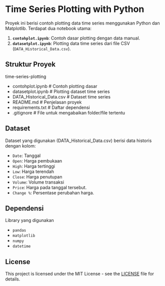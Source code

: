 # Time Series Plotting with Python

Proyek ini berisi contoh plotting data time series menggunakan Python dan Matplotlib. Terdapat dua notebook utama:
1. **`contohplot.ipynb`**: Contoh dasar plotting dengan data manual.
2. **`datasetplot.ipynb`**: Plotting data time series dari file CSV (`DATA_Historical_Data.csv`).

## Struktur Proyek

time-series-plotting 
- contohplot.ipynb # Contoh plotting dasar
- datasetplot.ipynb # Plotting dataset time series
- DATA_Historical_Data.csv # Dataset time series
- README.md # Penjelasan proyek
- requirements.txt # Daftar dependensi
- .gitignore # File untuk mengabaikan folder/file tertentu

## Dataset

Dataset yang digunakan (DATA_Historical_Data.csv) berisi data historis dengan kolom:
- `Date`: Tanggal
- `Open`: Harga pembukaan
- `High`: Harga tertinggi
- `Low`: Harga terendah
- `Close`: Harga penutupan
- `Volume`: Volume transaksi
-  `Price`: Harga pada tanggal tersebut.
-  `Change %`: Persentase perubahan harga.

## Dependensi

Library yang digunakan 

- `pandas`
- `matplotlib`
- `numpy`
- `datetime`

## License

This project is licensed under the MIT License - see the [LICENSE](LICENSE) file for details.